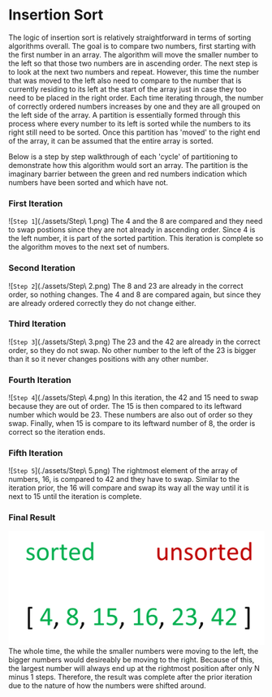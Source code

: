 # Insertion Sort

The logic of insertion sort is relatively straightforward in terms of sorting algorithms overall. The goal is to compare two numbers, first starting with the first number in an array. The algorithm will move the smaller number to the left so that those two numbers are in ascending order. The next step is to look at the next two numbers and repeat. However, this time the number that was moved to the left also need to compare to the number that is currently residing to its left at the start of the array just in case they too need to be placed in the right order. Each time iterating through, the number of correctly ordered numbers increases by one and they are all grouped on the left side of the array. A partition is essentially formed through this process where every number to its left is sorted while the numbers to its right still need to be sorted. Once this partition has 'moved' to the right end of the array, it can be assumed that the entire array is sorted.</br>

Below is a step by step walkthrough of each 'cycle' of partitioning to demonstrate how this algorithm would sort an array. The partition is the imaginary barrier between the green and red numbers indication which numbers have been sorted and which have not.

### First Iteration
![`Step 1`](./assets/Step\ 1.png)
The 4 and the 8 are compared and they need to swap postions since they are not already in ascending order. Since 4 is the left number, it is part of the sorted partition. This iteration is complete so the algorithm moves to the next set of numbers.

### Second Iteration
![`Step 2`](./assets/Step\ 2.png)
The 8 and 23 are already in the correct order, so nothing changes. The 4 and 8 are compared again, but since they are already ordered correctly they do not change either.

### Third Iteration
![`Step 3`](./assets/Step\ 3.png)
The 23 and the 42 are already in the correct order, so they do not swap. No other number to the left of the 23 is bigger than it so it never changes positions with any other number.

### Fourth Iteration
![`Step 4`](./assets/Step\ 4.png)
In this iteration, the 42 and 15 need to swap because they are out of order. The 15 is then compared to its leftward number which would be 23. These numbers are also out of order so they swap. Finally, when 15 is compare to its leftward number of 8, the order is correct so the iteration ends.

### Fifth Iteration
![`Step 5`](./assets/Step\ 5.png)
The rightmost element of the array of numbers, 16, is compared to 42 and they have to swap. Similar to the iteration prior, the 16 will compare and swap its way all the way until it is next to 15 until the iteration is complete.

### Final Result
![Result](./assets/Result.png)
The whole time, the while the smaller numbers were moving to the left, the bigger numbers would desireably be moving to the right. Because of this, the largest number will always end up at the rightmost position after only N minus 1 steps. Therefore, the result was complete after the prior iteration due to the nature of how the numbers were shifted around.